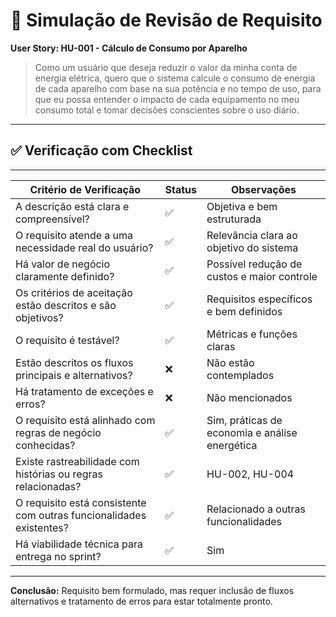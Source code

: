 # 🧪 Simulação de Revisão de Requisito

**User Story: HU-001 - Cálculo de Consumo por Aparelho**

> Como um usuário que deseja reduzir o valor da minha conta de energia elétrica, quero que o sistema calcule o consumo de energia de cada aparelho com base na sua potência e no tempo de uso, para que eu possa entender o impacto de cada equipamento no meu consumo total e tomar decisões conscientes sobre o uso diário.

---

## ✅ Verificação com Checklist
---------------------------------------------------------------------------------------------------------------------------------
| Critério de Verificação                                              | Status | Observações                                    |
|----------------------------------------------------------------------|--------|------------------------------------------------|
| A descrição está clara e compreensível?                              | ✅     | Objetiva e bem estruturada                     |
| O requisito atende a uma necessidade real do usuário?                | ✅     | Relevância clara ao objetivo do sistema        |
| Há valor de negócio claramente definido?                             | ✅     | Possível redução de custos e maior controle    |
| Os critérios de aceitação estão descritos e são objetivos?           | ✅     | Requisitos específicos e bem definidos         |
| O requisito é testável?                                              | ✅     | Métricas e funções claras                      |
| Estão descritos os fluxos principais e alternativos?                 | ❌     | Não estão contemplados                         |
| Há tratamento de exceções e erros?                                   | ❌     | Não mencionados                                |
| O requisito está alinhado com regras de negócio conhecidas?          | ✅     | Sim, práticas de economia e análise energética |
| Existe rastreabilidade com histórias ou regras relacionadas?         | ✅     | HU-002, HU-004                     |
| O requisito está consistente com outras funcionalidades existentes?  | ✅     | Relacionado a outras funcionalidades           |
| Há viabilidade técnica para entrega no sprint?                       | ✅     | Sim                                            |
----------------------------------------------------------------------------------------------------------------------------------

**Conclusão:** Requisito bem formulado, mas requer inclusão de fluxos alternativos e tratamento de erros para estar totalmente pronto.
